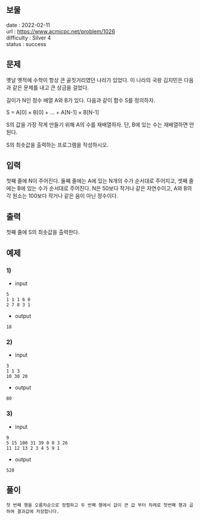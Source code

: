 보물
---

date : 2022-02-11   
url : https://www.acmicpc.net/problem/1026   
difficulty : Silver 4   
status : success

문제
---

옛날 옛적에 수학이 항상 큰 골칫거리였던 나라가 있었다. 이 나라의 국왕 김지민은 다음과 같은 문제를 내고 큰 상금을 걸었다.

길이가 N인 정수 배열 A와 B가 있다. 다음과 같이 함수 S를 정의하자.

S = A[0] × B[0] + ... + A[N-1] × B[N-1]

S의 값을 가장 작게 만들기 위해 A의 수를 재배열하자. 단, B에 있는 수는 재배열하면 안 된다.

S의 최솟값을 출력하는 프로그램을 작성하시오.

입력
---
첫째 줄에 N이 주어진다. 둘째 줄에는 A에 있는 N개의 수가 순서대로 주어지고, 셋째 줄에는 B에 있는 수가 순서대로 주어진다. N은 50보다 작거나 같은 자연수이고, A와 B의 각 원소는 100보다 작거나 같은 음이 아닌 정수이다.

출력
---
첫째 줄에 S의 최솟값을 출력한다.

예제
--

### 1)
- input
```
5
1 1 1 6 0
2 7 8 3 1
```

- output
```
18
```

### 2)

- input
```
3
1 1 3
10 30 20
```

- output
```
80
```

### 3)

- input
```
9
5 15 100 31 39 0 0 3 26
11 12 13 2 3 4 5 9 1
```

- output
```
528
```

풀이
---

```
첫 번째 행을 오름차순으로 정렬하고 두 번째 행에서 값이 큰 값 부터 차례로 첫번째 행과 곱하여 결과값에 저장합니다. 
```